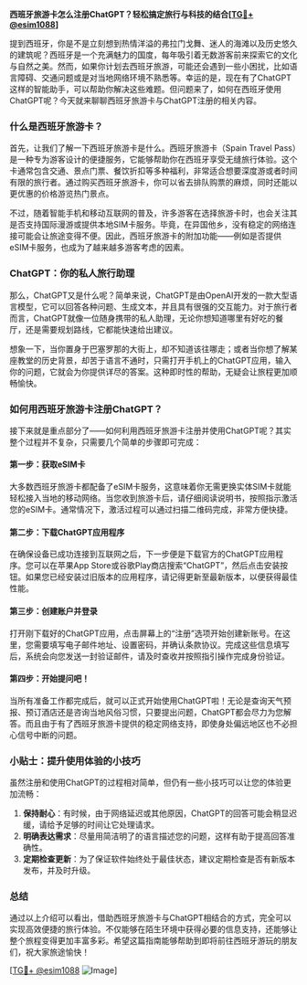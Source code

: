 **西班牙旅游卡怎么注册ChatGPT？轻松搞定旅行与科技的结合[[TG💪+ @esim1088](https://t.me/s/esim1088)]**

提到西班牙，你是不是立刻想到热情洋溢的弗拉门戈舞、迷人的海滩以及历史悠久的建筑呢？西班牙是一个充满魅力的国度，每年吸引着无数游客前来探索它的文化与自然之美。然而，如果你计划去西班牙旅游，可能还会遇到一些小困扰，比如语言障碍、交通问题或是对当地网络环境不熟悉等。幸运的是，现在有了ChatGPT这样的智能助手，可以帮助你解决这些难题。但问题来了，如何在西班牙使用ChatGPT呢？今天就来聊聊西班牙旅游卡与ChatGPT注册的相关内容。

### 什么是西班牙旅游卡？

首先，让我们了解一下西班牙旅游卡是什么。西班牙旅游卡（Spain Travel Pass）是一种专为游客设计的便捷服务，它能够帮助你在西班牙享受无缝旅行体验。这个卡通常包含交通、景点门票、餐饮折扣等多种福利，非常适合想要深度游或者时间有限的旅行者。通过购买西班牙旅游卡，你可以省去排队购票的麻烦，同时还能以更优惠的价格游览热门景点。

不过，随着智能手机和移动互联网的普及，许多游客在选择旅游卡时，也会关注其是否支持国际漫游或提供本地SIM卡服务。毕竟，在异国他乡，没有稳定的网络连接可能会让旅途变得不便。因此，西班牙旅游卡的附加功能——例如是否提供eSIM卡服务，也成为了越来越多游客考虑的因素。

### ChatGPT：你的私人旅行助理

那么，ChatGPT又是什么呢？简单来说，ChatGPT是由OpenAI开发的一款大型语言模型，它可以回答各种问题、生成文本，并且具有很强的交互能力。对于旅行者而言，ChatGPT就像一位随身携带的私人助理，无论你想知道哪里有好吃的餐厅，还是需要规划路线，它都能快速给出建议。

想象一下，当你置身于巴塞罗那的大街上，却不知道该往哪走；或者当你想了解某座教堂的历史背景，却苦于语言不通时，只需打开手机上的ChatGPT应用，输入你的问题，它就会为你提供详尽的答案。这种即时性的帮助，无疑会让旅程更加顺畅愉快。

### 如何用西班牙旅游卡注册ChatGPT？

接下来就是重点部分了——如何利用西班牙旅游卡注册并使用ChatGPT呢？其实整个过程并不复杂，只需要几个简单的步骤即可完成：

#### 第一步：获取eSIM卡

大多数西班牙旅游卡都配备了eSIM卡服务，这意味着你无需更换实体SIM卡就能轻松接入当地的移动网络。当您收到旅游卡后，请仔细阅读说明书，按照指示激活您的eSIM卡。通常情况下，激活过程可以通过扫描二维码完成，非常方便快捷。

#### 第二步：下载ChatGPT应用程序

在确保设备已成功连接到互联网之后，下一步便是下载官方的ChatGPT应用程序。您可以在苹果App Store或谷歌Play商店搜索“ChatGPT”，然后点击安装按钮。如果您已经安装过旧版本的应用程序，请记得更新至最新版本，以便获得最佳性能。

#### 第三步：创建账户并登录

打开刚下载好的ChatGPT应用，点击屏幕上的“注册”选项开始创建新账号。在这里，您需要填写电子邮件地址、设置密码，并确认条款协议。完成这些信息填写后，系统会向您发送一封验证邮件，请及时查收并按照指引操作完成身份验证。

#### 第四步：开始提问吧！

当所有准备工作都完成后，就可以正式开始使用ChatGPT啦！无论是查询天气预报、预订酒店还是咨询当地风俗习惯，只要提出问题，ChatGPT都会尽力为您解答。而且由于有了西班牙旅游卡提供的稳定网络支持，即使身处偏远地区也不必担心信号中断的问题。

### 小贴士：提升使用体验的小技巧

虽然注册和使用ChatGPT的过程相对简单，但仍有一些小技巧可以让您的体验更加流畅：

1. **保持耐心**：有时候，由于网络延迟或其他原因，ChatGPT的回答可能会稍显迟缓，请给予足够的时间让它处理请求。
2. **明确表达需求**：尽量用简洁明了的语言描述您的问题，这样有助于提高回答准确性。
3. **定期检查更新**：为了保证软件始终处于最佳状态，建议定期检查是否有新版本发布，并及时升级。

### 总结

通过以上介绍可以看出，借助西班牙旅游卡与ChatGPT相结合的方式，完全可以实现高效便捷的旅行体验。不仅能够在陌生环境中获得必要的信息支持，还能够让整个旅程变得更加丰富多彩。希望这篇指南能够帮助到即将前往西班牙游玩的朋友们，祝大家旅途愉快！

[[TG💪+ @esim1088](https://t.me/s/esim1088) ![Image](https://i.postimg.cc/4NQfJmqS/Snipaste-2025-05-13-00-14-12.png)]